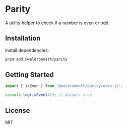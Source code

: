 # Parity

A utility helper to check if a number is even or odd.

## Installation

Install dependencies:

```bash
pnpm add @waldronmatt/parity
```

## Getting Started

```ts
import { isEven } from '@waldronmatt/parity/even.js';

console.log(isEven(4)); // Output: true
```

## License

MIT
